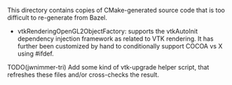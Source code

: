 
This directory contains copies of CMake-generated source code that is too
difficult to re-generate from Bazel.

- vtkRenderingOpenGL2ObjectFactory: supports the vtkAutoInit dependency
injection framework as related to VTK rendering. It has further been
customized by hand to conditionally support COCOA vs X using #ifdef.

TODO(jwnimmer-tri) Add some kind of vtk-upgrade helper script, that refreshes
these files and/or cross-checks the result.
